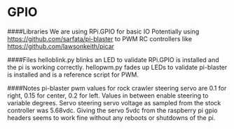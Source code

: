 GPIO
====

####Libraries
We are using RPi.GPIO for basic IO
Potentially using https://github.com/sarfata/pi-blaster to PWM RC controllers like https://github.com/lawsonkeith/picar

####Files
helloblink.py blinks an LED to validate RPi.GPIO is installed and the pi is working correctly.
hellopwm.py fades up LEDs to validate pi-blaster is installed and is a reference script for PWM.

####Notes
pi-blaster pwm values for rock crawler steering servo are 0.1 for right, 0.15 for center, 0.2 for left. Values in between enable steering to variable degrees. Servo steering servo voltage as sampled from the stock controller was 5.68vdc. Giving the servo 5vdc from the raspberry pi gpio headers seems to work fine without any reboots or shutdowns of the pi.
